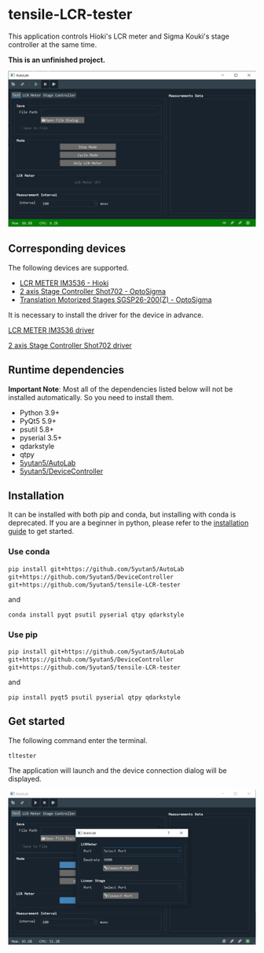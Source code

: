 # tensile-LCR-tester
This application controls Hioki's LCR meter and Sigma Kouki's stage controller at the same time.

**This is an unfinished project.**

![Main Application Window](image/Main_application_window.png)

## Corresponding devices

The following devices are supported.

- [LCR METER IM3536 - Hioki](https://www.hioki.com/en/products/detail/?product_key=5824)
- [2 axis Stage Controller Shot702 - OptoSigma](https://www.global-optosigma.com/en_jp/Catalogs/gno/?from=page&pnoname=SHOT-702&ccode=W9045&dcode=&gnoname=SHOT-702)
- [Translation Motorized Stages SGSP26-200(Z) - OptoSigma](https://www.global-optosigma.com/en_jp/Catalogs/gno/?from=page&pnoname=SGSP26-%28Z%29&ccode=W9016&dcode=&gnoname=SGSP26-200%28Z%29)

It is necessary to install the driver for the device in advance.

[LCR METER IM3536 driver](https://www.hioki.com/en/support/versionup/detail/?downloadid=380)

[2 axis Stage Controller Shot702 driver](https://www.global-optosigma.com/en_jp/software/sample_en.html)

## Runtime dependencies

**Important Note**: Most all of the dependencies listed below will not be installed automatically. So you need to install them.

- Python 3.9+
- PyQt5 5.9+
- psutil 5.8+
- pyserial 3.5+
- qdarkstyle
- qtpy
- [5yutan5/AutoLab](https://github.com/5yutan5/AutoLab)
- [5yutan5/DeviceController](https://github.com/5yutan5/DeviceController)

## Installation

It can be installed with both pip and conda, but installing with conda is deprecated.
If you are a beginner in python, please refer to the [installation guide](https://github.com/5yutan5/tensile-LCR-tester/blob/main/INSTALLATION_GUIDE.md) to get started.

### Use conda

```
pip install git+https://github.com/5yutan5/AutoLab git+https://github.com/5yutan5/DeviceController git+https://github.com/5yutan5/tensile-LCR-tester
```
and
```
conda install pyqt psutil pyserial qtpy qdarkstyle
```

### Use pip

```
pip install git+https://github.com/5yutan5/AutoLab git+https://github.com/5yutan5/DeviceController git+https://github.com/5yutan5/tensile-LCR-tester
```
and
```
pip install pyqt5 psutil pyserial qtpy qdarkstyle
```

## Get started

The following command enter the terminal.

```
tltester
```

The application will launch and the device connection dialog will be displayed.

![Application start window](image/Application_start_window.png)

